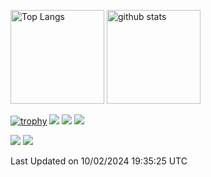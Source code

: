 <p align="left"> 
  <img alt="Top Langs" height="150px" src="https://github-readme-stats.vercel.app/api/top-langs/?username=yuichi04&layout=compact&count_private=true&show_icons=true&show_icons=true&theme=onedark" />
  <img alt="github stats" height="150px" src="https://github-readme-stats.vercel.app/api?username=yuichi04&count_private=true&show_icons=true&show_icons=true&theme=onedark" />
</p>

[![trophy](https://github-profile-trophy.vercel.app/?username=yuichi04&theme=gruvbox)](https://github.com/ryo-ma/github-profile-trophy)
[![](https://raw.githubusercontent.com/yuichi04/yuichi04/master/profile-summary-card-output/dracula/0-profile-details.svg)](https://github.com/vn7n24fzkq/github-profile-summary-cards)
[![](https://raw.githubusercontent.com/yuichi04/yuichi04/master/profile-summary-card-output/dracula/1-repos-per-language.svg)](https://github.com/vn7n24fzkq/github-profile-summary-cards)
[![](https://raw.githubusercontent.com/yuichi04/yuichi04/master/profile-summary-card-output/dracula/2-most-commit-language.svg)](https://github.com/vn7n24fzkq/github-profile-summary-cards)

[![](https://activity-graph.herokuapp.com/graph?username=yuichi04&theme=github)](https://activity-graph.herokuapp.com/graph?username=yuichi04&theme=github)
[![](https://github-readme-streak-stats.herokuapp.com/?user=yuichi04&theme=dark)](https://github-readme-streak-stats.herokuapp.com/?user=yuichi04&theme=dark)

 Last Updated on 10/02/2024 19:35:25 UTC
<!--END_SECTION:waka-->
</details>
